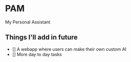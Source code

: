 # PAM
My Personal Assistant


## Things I'll add in future

- [] A webapp where users can make their own custom AI
- [] More day to day tasks
